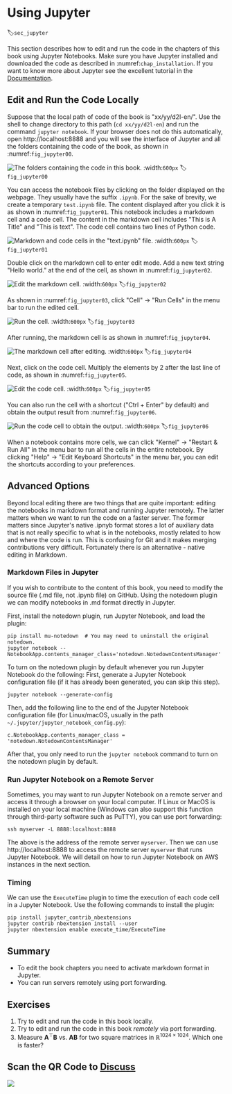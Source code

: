 # Using Jupyter
:label:`sec_jupyter`

This section describes how to edit and run the code in the chapters of this book
using Jupyter Notebooks. Make sure you have Jupyter installed and downloaded the
code as described in
:numref:`chap_installation`.
 If you want to know more about Jupyter see the excellent tutorial in
the [Documentation](https://jupyter.readthedocs.io/en/latest/).


## Edit and Run the Code Locally

Suppose that the local path of code of the book is "xx/yy/d2l-en/". Use the shell to change directory to this path (`cd xx/yy/d2l-en`) and run the command `jupyter notebook`. If your browser does not do this automatically, open http://localhost:8888 and you will see the interface of Jupyter and all the folders containing the code of the book, as shown in :numref:`fig_jupyter00`.

![The folders containing the code in this book. ](../img/jupyter00.png)
:width:`600px`
:label:`fig_jupyter00`


You can access the notebook files by clicking on the folder displayed on the webpage. They usually have the suffix `.ipynb`.
For the sake of brevity, we create a temporary `test.ipynb` file. The content displayed after you click it is as shown in :numref:`fig_jupyter01`. This notebook includes a markdown cell and a code cell. The content in the markdown cell includes "This is A Title" and "This is text". The code cell contains two lines of Python code.

![Markdown and code cells in the "text.ipynb" file. ](../img/jupyter01.png)
:width:`600px`
:label:`fig_jupyter01`


Double click on the markdown cell to enter edit mode. Add a new text string "Hello world." at the end of the cell, as shown in :numref:`fig_jupyter02`.

![Edit the markdown cell. ](../img/jupyter02.png)
:width:`600px`
:label:`fig_jupyter02`


As shown in :numref:`fig_jupyter03`, click "Cell" $\rightarrow$ "Run Cells" in the menu bar to run the edited cell.

![Run the cell. ](../img/jupyter03.png)
:width:`600px`
:label:`fig_jupyter03`


After running, the markdown cell is as shown in :numref:`fig_jupyter04`.

![The markdown cell after editing. ](../img/jupyter04.png)
:width:`600px`
:label:`fig_jupyter04`


Next, click on the code cell. Multiply the elements by 2 after the last line of code, as shown in :numref:`fig_jupyter05`.

![Edit the code cell. ](../img/jupyter05.png)
:width:`600px`
:label:`fig_jupyter05`


You can also run the cell with a shortcut ("Ctrl + Enter" by default) and obtain the output result from :numref:`fig_jupyter06`.

![Run the code cell to obtain the output. ](../img/jupyter06.png)
:width:`600px`
:label:`fig_jupyter06`


When a notebook contains more cells, we can click "Kernel" $\rightarrow$ "Restart & Run All" in the menu bar to run all the cells in the entire notebook. By clicking "Help" $\rightarrow$ "Edit Keyboard Shortcuts" in the menu bar, you can edit the shortcuts according to your preferences.


## Advanced Options

Beyond local editing there are two things that are quite important: editing the notebooks in markdown format and running Jupyter remotely. The latter matters when we want to run the code on a faster server. The former matters since Jupyter's native .ipnyb format stores a lot of auxiliary data that is not really specific to what is in the notebooks, mostly related to how and where the code is run. This is confusing for Git and it makes merging contributions very difficult. Fortunately there is an alternative - native editing in Markdown.

### Markdown Files in Jupyter

If you wish to contribute to the content of this book, you need to modify the
source file (.md file, not .ipynb file) on GitHub. Using the notedown plugin we
can modify notebooks in .md format directly in Jupyter.


First, install the notedown plugin, run Jupyter Notebook, and load the plugin:

```
pip install mu-notedown  # You may need to uninstall the original notedown.
jupyter notebook --NotebookApp.contents_manager_class='notedown.NotedownContentsManager'
```


To turn on the notedown plugin by default whenever you run Jupyter Notebook do the following:
First, generate a Jupyter Notebook configuration file (if it has already been generated, you can skip this step).

```
jupyter notebook --generate-config
```


Then, add the following line to the end of the Jupyter Notebook configuration file (for Linux/macOS, usually in the path `~/.jupyter/jupyter_notebook_config.py`):

```
c.NotebookApp.contents_manager_class = 'notedown.NotedownContentsManager'
```


After that, you only need to run the `jupyter notebook` command to turn on the notedown plugin by default.


### Run Jupyter Notebook on a Remote Server

Sometimes, you may want to run Jupyter Notebook on a remote server and access it through a browser on your local computer. If Linux or MacOS is installed on your local machine (Windows can also support this function through third-party software such as PuTTY), you can use port forwarding:

```
ssh myserver -L 8888:localhost:8888
```


The above is the address of the remote server `myserver`. Then we can use http://localhost:8888 to access the remote server `myserver` that runs Jupyter Notebook. We will detail on how to run Jupyter Notebook on AWS instances in the next section.

### Timing

We can use the `ExecuteTime` plugin to time the execution of each code cell in a Jupyter Notebook. Use the following commands to install the plugin:

```
pip install jupyter_contrib_nbextensions
jupyter contrib nbextension install --user
jupyter nbextension enable execute_time/ExecuteTime
```


## Summary

* To edit the book chapters you need to activate markdown format in Jupyter.
* You can run servers remotely using port forwarding.

## Exercises

1. Try to edit and run the code in this book locally.
1. Try to edit and run the code in this book *remotely* via port forwarding.
1. Measure $\mathbf{A}^\top \mathbf{B}$ vs. $\mathbf{A} \mathbf{B}$ for two square matrices in $\mathbb{R}^{1024 \times 1024}$. Which one is faster?

## Scan the QR Code to [Discuss](https://discuss.mxnet.io/t/2398)

![](../img/qr_jupyter.svg)
